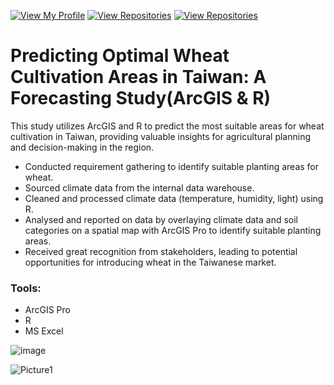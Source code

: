 [![View My Profile](https://img.shields.io/badge/View-My_Profile-green?logo=GitHub)](https://github.com/jiaqiyu1)
[![View Repositories](https://img.shields.io/badge/View-My_Portfolio-red?logo=GitHub)](https://github.com/jiaqiyu1/Portfolio_Guide)
[![View Repositories](https://img.shields.io/badge/View-My_Repositories-blue?logo=GitHub)](https://github.com/jiaqiyu1?tab=repositories)


# Predicting Optimal Wheat Cultivation Areas in Taiwan: A Forecasting Study(ArcGIS & R) 

This study utilizes ArcGIS and R to predict the most suitable areas for wheat cultivation in Taiwan, providing valuable insights for agricultural planning and decision-making in the region.

* Conducted requirement gathering to identify suitable planting areas for wheat.
* Sourced climate data from the internal data warehouse.
* Cleaned and processed climate data (temperature, humidity, light) using R.
* Analysed and reported on data by overlaying climate data and soil categories on a spatial map with ArcGIS Pro to identify suitable planting areas.
* Received great recognition from stakeholders, leading to potential opportunities for introducing wheat in the Taiwanese market.

### Tools:
* ArcGIS Pro
* R 
* MS Excel 


![image](https://github.com/jiaqiyu1/PortfolioProject/assets/84236678/dcc0fbbc-8d08-4dd7-8d95-95f02a8418c4)

![Picture1](https://github.com/jiaqiyu1/PortfolioProject/assets/84236678/5d6468f6-763d-4a11-9713-caa810c32530)
